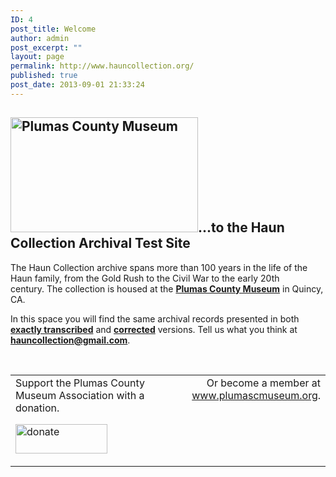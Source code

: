 ```yaml
---
ID: 4
post_title: Welcome
author: admin
post_excerpt: ""
layout: page
permalink: http://www.hauncollection.org/
published: true
post_date: 2013-09-01 21:33:24
---
```

<h2><img class="alignright wp-image-9099 size-medium" src="http://www.hauncollection.org/wp-content/uploads/Museum_crop1-300x184.png" alt="Plumas County Museum" width="300" height="184" />...to the Haun Collection Archival Test Site</h2>
<p style="text-align: left;">The Haun Collection archive spans more than 100 years in the life of the Haun family, from the Gold Rush to the Civil War to the early 20th century. The collection is housed at the <strong><a title="Plumas County Museum" href="http://www.plumasmuseum.org/" target="_blank" rel="noopener noreferrer">Plumas County Museum</a></strong> in Quincy, CA.</p>
<p style="text-align: left;">In this space you will find the same archival records presented in both<a href="http://www.hauncollection.org/exact-transcription/"><strong> exactly transcribed</strong></a> and <a href="http://www.hauncollection.org/corrected-text/"><strong>corrected</strong></a> versions. Tell us what you think at<strong> <a href="mailto:hauncollection@gmail.com" target="_blank" rel="noopener noreferrer">hauncollection@gmail.com</a></strong>.</p>
&nbsp;
<table style="width: 100%;">
<tbody>
<tr>
<td width="50%">Support the Plumas County Museum
Association with a donation.

<a href="https://www.paypal.com/cgi-bin/webscr?cmd=_s-xclick&amp;hosted_button_id=P3X4LF9M6E76E" target="_blank" rel="noopener noreferrer"><img class="alignnone" src="https://www.paypalobjects.com/en_US/i/btn/btn_donateCC_LG.gif" alt="donate" width="147" height="47" border="0" /></a></td>
<td style="text-align: right;" valign="top">Or become a member at
<a title="Membership Form" href="http://www.plumasmuseum.org/memberapp.pdf" target="_blank" rel="noopener noreferrer">www.plumascmuseum.org</a>.</td>
</tr>
</tbody>
</table>